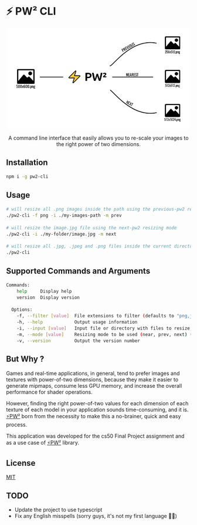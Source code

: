 # ⚡ PW² CLI

<p align="center">
  <img src="./demo.png" width="500"/>
</p>

<p align="center">A command line interface that easily allows you to re-scale your images to the right power of two dimensions.</p>

## Installation

```bash
npm i -g pw2-cli 
```

## Usage
```bash
# will resize all .png images inside the path using the previous-pw2 resizing mode
./pw2-cli -f png -i ./my-images-path -m prev

# will resize the image.jpg file using the next-pw2 resizing mode
./pw2-cli -i ./my-folder/image.jpg -m next  

# will resize all .jpg, .jpeg and .png files inside the current directory using the nearest-pw2 resizing mode
./pw2-cli
```

## Supported Commands and Arguments
```bash
Commands:
    help     Display help
    version  Display version

  Options:
    -f, --filter [value]  File extensions to filter (defaults to "png,jpg,jpeg")
    -h, --help            Output usage information
    -i, --input [value]   Input file or directory with files to resize, if the path is a directory it will filter all files using the filter option (defaults to process.cwd())
    -m, --mode [value]    Resizing mode to be used (near, prev, next) (defaults to "near")
    -v, --version         Output the version number
```

## But Why ?

Games and real-time applications, in general, tend to prefer images and textures with power-of-two dimensions, because they make it easier to generate mipmaps, consume less GPU memory, and increase the overall performance for shader operations.

However, finding the right power-of-two values for each dimension of each texture of each model in your application sounds time-consuming, and it is. [⚡PW²](https://www.npmjs.com/package/pw2) born from the necessity to make this a no-brainer, quick and easy process.

This application was developed for the cs50 Final Project assignment and as a use case of [⚡PW²](https://www.npmjs.com/package/pw2) library.

## License

[MIT](https://github.com/jordyhenry/pw2-cli/blob/master/LICENSE)

## TODO
- Update the project to use typescript
- Fix any English misspells (sorry guys, it's not my first language  🤷‍♂️)